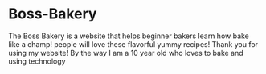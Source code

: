 # Boss-Bakery
The Boss Bakery is a website that helps beginner bakers learn how bake like a champ! people will love these flavorful yummy recipes! Thank you for using my website! By the way I am a 10 year old who loves to bake and using technology 

